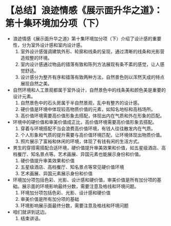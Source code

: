 # 【总结】浪迹情感《展示面升华之道》：第十集环境加分项（下）

-   浪迹情感《展示面升华之道》第十集环境加分项（下）介绍了设计感的重要性，分为室外设计感和室内设计感。
    1.  室外设计感强调建筑外形、轮廓和线条的呈现，通过清晰的线条和光影营造规整的环境。
    2.  室内设计感通过物品的错落有致和陈列方法展现有条不紊的感觉，让人感觉舒适。
    3.  设计感分为整齐有序和错落有致两种方法，自然景色则以浑然天成的特点展现自然之美。
-   自然环境和人工景观都属于室外设计，自然景色中的线条美和颜色美是重要的设计元素。
    1.  自然景色中的石头房属于半自然景观，乱中有整齐的设计感。
    2.  硬价值是环境中体现较高物质价值的元素，如知名地标和高档场所。
    3.  高价值环境需要高价值形象去搭配，体现出内在气质和外在形象的匹配。
-   环境中的硬价值和审美价值成正比，高价值环境需要高价值形象去搭配。
    1.  穿着与环境搭配不当会浪费高价值环境，有钱人往往散发内在气质。
    2.  个人形象和气质的提升需要与高价值环境匹配，让环境体现出物质价值。
    3.  照片展示了富裕和休闲的环境，体现了有钱有闲的生活方式。
-   男生的穿搭需搭配合适环境，硬价值提升审美效果和价值，如五星级酒店、高档餐厅、知名景点等。艺术画展、异国元素也能展示身份和价值。
    1.  硬价值提升审美效果和价值
    2.  五星级酒店、高档餐厅、知名景点等常见硬价值环境
    3.  艺术画展、异国元素展示身份和价值
-   环境加分项包括色彩、光影、设计感和硬价值，审美价值是所有加分项的基础。展示面的环境影响最终分数，需要注意及格线和环境问题。
    1.  环境加分项包括色彩、光影、设计感和硬价值
    2.  审美价值是所有加分项的基础
    3.  环境影响展示面最终分数，需要注意及格线和环境问题
-   咱们就讲到这边。
    1.  结束讲话。